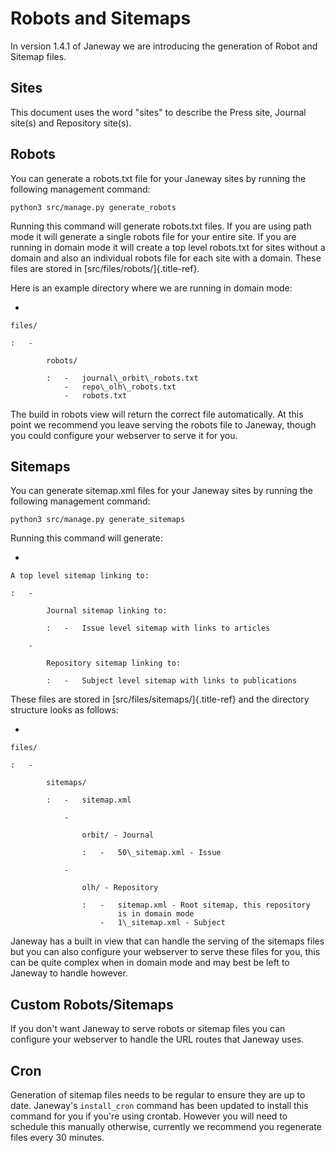 Robots and Sitemaps
===================

In version 1.4.1 of Janeway we are introducing the generation of Robot
and Sitemap files.

Sites
-----

This document uses the word \"sites\" to describe the Press site,
Journal site(s) and Repository site(s).

Robots
------

You can generate a robots.txt file for your Janeway sites by running the
following management command:

`python3 src/manage.py generate_robots`

Running this command will generate robots.txt files. If you are using
path mode it will generate a single robots file for your entire site. If
you are running in domain mode it will create a top level robots.txt for
sites without a domain and also an individual robots file for each site
with a domain. These files are stored in
[src/files/robots/]{.title-ref}.

Here is an example directory where we are running in domain mode:

-   

    files/

    :   -   

            robots/

            :   -   journal\_orbit\_robots.txt
                -   repo\_olh\_robots.txt
                -   robots.txt

The build in robots view will return the correct file automatically. At
this point we recommend you leave serving the robots file to Janeway,
though you could configure your webserver to serve it for you.

Sitemaps
--------

You can generate sitemap.xml files for your Janeway sites by running the
following management command:

`python3 src/manage.py generate_sitemaps`

Running this command will generate:

-   

    A top level sitemap linking to:

    :   -   

            Journal sitemap linking to:

            :   -   Issue level sitemap with links to articles

        -   

            Repository sitemap linking to:

            :   -   Subject level sitemap with links to publications

These files are stored in [src/files/sitemaps/]{.title-ref} and the
directory structure looks as follows:

-   

    files/

    :   -   

            sitemaps/

            :   -   sitemap.xml

                -   

                    orbit/ - Journal

                    :   -   50\_sitemap.xml - Issue

                -   

                    olh/ - Repository

                    :   -   sitemap.xml - Root sitemap, this repository
                            is in domain mode
                        -   1\_sitemap.xml - Subject

Janeway has a built in view that can handle the serving of the sitemaps
files but you can also configure your webserver to serve these files for
you, this can be quite complex when in domain mode and may best be left
to Janeway to handle however.

Custom Robots/Sitemaps
----------------------

If you don\'t want Janeway to serve robots or sitemap files you can
configure your webserver to handle the URL routes that Janeway uses.

Cron
----

Generation of sitemap files needs to be regular to ensure they are up to
date. Janeway\'s `install_cron` command has been updated to install this
command for you if you\'re using crontab. However you will need to
schedule this manually otherwise, currently we recommend you regenerate
files every 30 minutes.
